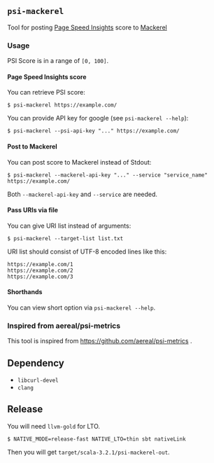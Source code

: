 ## `psi-mackerel`

Tool for posting [Page Speed Insights](https://pagespeed.web.dev/) score to [Mackerel](https://mackerel.io/)

### Usage

PSI Score is in a range of `[0, 100]`.

#### Page Speed Insights score

You can retrieve PSI score:

```shell
$ psi-mackerel https://example.com/
```

You can provide API key for google (see `psi-mackerel --help`):

```shell
$ psi-mackerel --psi-api-key "..." https://example.com/
```

#### Post to Mackerel

You can post score to Mackerel instead of Stdout:

```shell
$ psi-mackerel --mackerel-api-key "..." --service "service_name" https://example.com/
```

Both `--mackerel-api-key` and `--service` are needed.

#### Pass URIs via file

You can give URI list instead of arguments:

```shell
$ psi-mackerel --target-list list.txt
```

URI list should consist of UTF-8 encoded lines like this:

```
https://example.com/1
https://example.com/2
https://example.com/3
```

#### Shorthands

You can view short option via `psi-mackerel --help`.

### Inspired from aereal/psi-metrics

This tool is inspired from https://github.com/aereal/psi-metrics .

## Dependency

- `libcurl-devel`
- `clang`

## Release

You will need `llvm-gold` for LTO.

```
$ NATIVE_MODE=release-fast NATIVE_LTO=thin sbt nativeLink
```

Then you will get `target/scala-3.2.1/psi-mackerel-out`.

